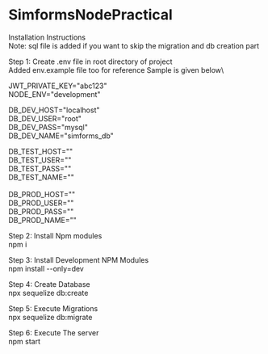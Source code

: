 # SimformsNodePractical

Installation Instructions\
Note: sql file is added if you want to skip the migration and db creation part

Step 1: Create .env file in root directory of project\
Added env.example file too for reference
Sample is given below\

JWT_PRIVATE_KEY="abc123"\
NODE_ENV="development"

DB_DEV_HOST="localhost"\
DB_DEV_USER="root"\
DB_DEV_PASS="mysql"\
DB_DEV_NAME="simforms_db"

DB_TEST_HOST=""\
DB_TEST_USER=""\
DB_TEST_PASS=""\
DB_TEST_NAME=""\
\
DB_PROD_HOST=""\
DB_PROD_USER=""\
DB_PROD_PASS=""\
DB_PROD_NAME=""

Step 2: Install Npm modules\
npm i

Step 3: Install Development NPM Modules\
npm install --only=dev

Step 4: Create Database\
npx sequelize db:create

Step 5: Execute Migrations\
npx sequelize db:migrate

Step 6: Execute The server\
npm start